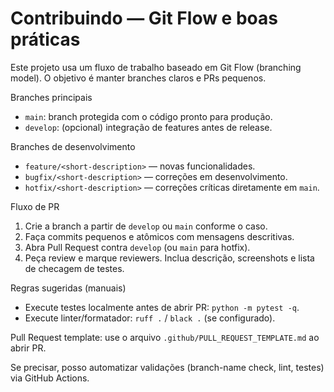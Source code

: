 # Contribuindo — Git Flow e boas práticas

Este projeto usa um fluxo de trabalho baseado em Git Flow (branching model). O objetivo é manter branches claros e PRs pequenos.

Branches principais
- `main`: branch protegida com o código pronto para produção.
- `develop`: (opcional) integração de features antes de release.

Branches de desenvolvimento
- `feature/<short-description>` — novas funcionalidades.
- `bugfix/<short-description>` — correções em desenvolvimento.
- `hotfix/<short-description>` — correções críticas diretamente em `main`.

Fluxo de PR
1. Crie a branch a partir de `develop` ou `main` conforme o caso.
2. Faça commits pequenos e atômicos com mensagens descritivas.
3. Abra Pull Request contra `develop` (ou `main` para hotfix).
4. Peça review e marque reviewers. Inclua descrição, screenshots e lista de checagem de testes.

Regras sugeridas (manuais)
- Execute testes localmente antes de abrir PR: `python -m pytest -q`.
- Execute linter/formatador: `ruff .` / `black .` (se configurado).

Pull Request template: use o arquivo `.github/PULL_REQUEST_TEMPLATE.md` ao abrir PR.

Se precisar, posso automatizar validações (branch-name check, lint, testes) via GitHub Actions.
